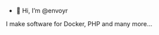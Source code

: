 - 👋 Hi, I’m @envoyr

I make software for Docker, PHP and many more...
<!---
envoyr/envoyr is a ✨ special ✨ repository because its `README.md` (this file) appears on your GitHub profile.
You can click the Preview link to take a look at your changes.
--->
